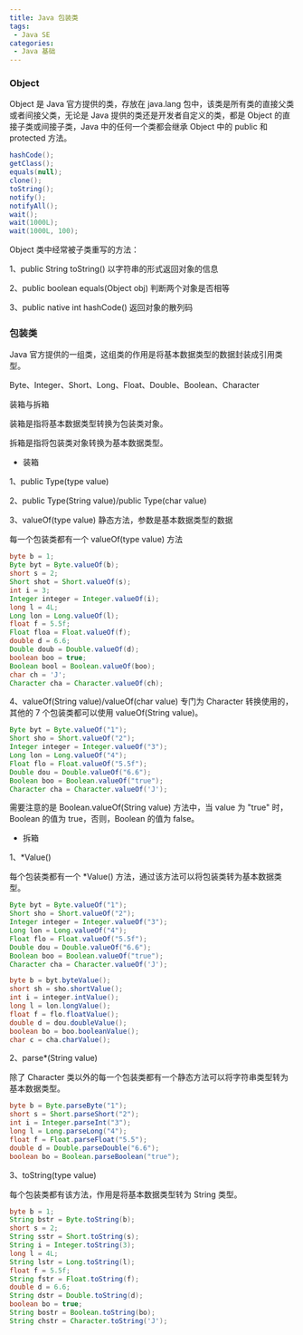 ```yaml
---
title: Java 包装类
tags:
 - Java SE
categories:
 - Java 基础
---
```



### Object

Object 是 Java 官方提供的类，存放在 java.lang 包中，该类是所有类的直接父类或者间接父类，无论是 Java 提供的类还是开发者自定义的类，都是 Object 的直接子类或间接子类，Java 中的任何一个类都会继承 Object 中的 public 和 protected 方法。

```java
hashCode();
getClass();
equals(null);
clone();
toString();
notify();
notifyAll();
wait();
wait(1000L);
wait(1000L, 100);
```

Object 类中经常被子类重写的方法：

1、public String toString()						以字符串的形式返回对象的信息

2、public boolean equals(Object obj)	判断两个对象是否相等

3、public native int hashCode()			  返回对象的散列码



### 包装类

Java 官方提供的一组类，这组类的作用是将基本数据类型的数据封装成引用类型。

Byte、Integer、Short、Long、Float、Double、Boolean、Character

装箱与拆箱

装箱是指将基本数据类型转换为包装类对象。

拆箱是指将包装类对象转换为基本数据类型。

- 装箱

1、public Type(type value)

2、public Type(String value)/public Type(char value)

3、valueOf(type value) 静态方法，参数是基本数据类型的数据

每一个包装类都有一个 valueOf(type value) 方法

```java
byte b = 1;
Byte byt = Byte.valueOf(b);
short s = 2;
Short shot = Short.valueOf(s);
int i = 3;
Integer integer = Integer.valueOf(i);
long l = 4L;
Long lon = Long.valueOf(l);
float f = 5.5f;
Float floa = Float.valueOf(f);
double d = 6.6;
Double doub = Double.valueOf(d);
boolean boo = true;
Boolean bool = Boolean.valueOf(boo);
char ch = 'J';
Character cha = Character.valueOf(ch);
```

4、valueOf(String value)/valueOf(char value) 专门为 Character 转换使用的，其他的 7 个包装类都可以使用 valueOf(String value)。

```java
Byte byt = Byte.valueOf("1");
Short sho = Short.valueOf("2");
Integer integer = Integer.valueOf("3");
Long lon = Long.valueOf("4");
Float flo = Float.valueOf("5.5f");
Double dou = Double.valueOf("6.6");
Boolean boo = Boolean.valueOf("true");
Character cha = Character.valueOf('J');
```

需要注意的是 Boolean.valueOf(String value) 方法中，当 value 为 "true" 时，Boolean 的值为 true，否则，Boolean 的值为 false。



- 拆箱

1、*Value()

每个包装类都有一个 *Value() 方法，通过该方法可以将包装类转为基本数据类型。

```java
Byte byt = Byte.valueOf("1");
Short sho = Short.valueOf("2");
Integer integer = Integer.valueOf("3");
Long lon = Long.valueOf("4");
Float flo = Float.valueOf("5.5f");
Double dou = Double.valueOf("6.6");
Boolean boo = Boolean.valueOf("true");
Character cha = Character.valueOf('J');

byte b = byt.byteValue();
short sh = sho.shortValue();
int i = integer.intValue();
long l = lon.longValue();
float f = flo.floatValue();
double d = dou.doubleValue();
boolean bo = boo.booleanValue();
char c = cha.charValue();
```

2、parse*(String value)

除了 Character 类以外的每一个包装类都有一个静态方法可以将字符串类型转为基本数据类型。

```java
byte b = Byte.parseByte("1");
short s = Short.parseShort("2");
int i = Integer.parseInt("3");
long l = Long.parseLong("4");
float f = Float.parseFloat("5.5");
double d = Double.parseDouble("6.6");
boolean bo = Boolean.parseBoolean("true");
```

3、toString(type value)

每个包装类都有该方法，作用是将基本数据类型转为 String 类型。

```java
byte b = 1;
String bstr = Byte.toString(b);
short s = 2;
String sstr = Short.toString(s);
String i = Integer.toString(3);
long l = 4L;
String lstr = Long.toString(l);
float f = 5.5f;
String fstr = Float.toString(f);
double d = 6.6;
String dstr = Double.toString(d);
boolean bo = true;
String bostr = Boolean.toString(bo);
String chstr = Character.toString('J');
```

